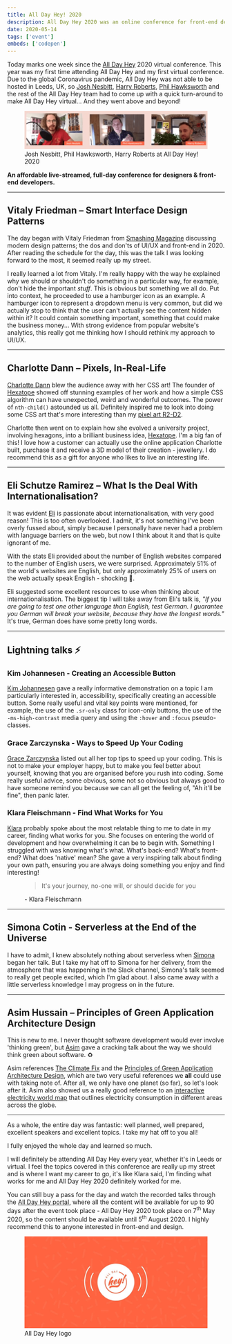 ```yaml
---
title: All Day Hey! 2020
description: All Day Hey 2020 was an online conference for front-end developers and designers and I thought it was fantastic and educational!
date: 2020-05-14
tags: ['event']
embeds: ['codepen']
---
```


Today marks one week since the [All Day Hey](https://alldayhey.com) <time datetime="2020">2020</time> virtual conference. This year was my first time attending All Day Hey and my first virtual conference. Due to the global Coronavirus pandemic, All Day Hey was not able to be hosted in Leeds, UK, so [Josh Nesbitt](https://twitter.com/joshnesbitt), [Harry Roberts](https://twitter.com/csswizardry), [Phil Hawksworth](https://twitter.com/philhawksworth) and the rest of the All Day Hey team had to come up with a quick turn-around to make All Day Hey virtual... And they went above and beyond!

<figure>
  <img src="/blog/2020/all-day-hey-2020/alldayhey.png" alt="Josh Nesbitt, Phil Hawksworth, Harry Roberts" />
  <figcaption>Josh Nesbitt, Phil Hawksworth, Harry Roberts at All Day Hey! 2020</figcaption>
</figure>

**An affordable live-streamed, full-day conference for designers &amp; front-end developers.**

---

## Vitaly Friedman – Smart Interface Design Patterns

The day began with Vitaly Friedman from [Smashing Magazine](https://www.smashingmagazine.com) discussing modern design patterns; the dos and don'ts of UI/UX and front-end in 2020. After reading the schedule for the day, this was the talk I was looking forward to the most, it seemed really up my street.

I really learned a lot from Vitaly. I'm really happy with the way he explained why we should or shouldn't do something in a particular way, for example, don't hide the important _stuff_. This is obvious but something we all do. Put into context, he proceeded to use a hamburger icon as an example. A hamburger icon to represent a dropdown menu is very common, but did we actually stop to think that the user can't actually see the content hidden within it? It could contain something important, something that could make the business money... With strong evidence from popular website's analytics, this really got me thinking how I should rethink my approach to UI/UX.

---

## Charlotte Dann – Pixels, In-Real-Life

[Charlotte Dann](https://charlottedann.com) blew the audience away with her CSS art! The founder of [Hexatope](https://hexatope.io) showed off stunning examples of her work and how a simple CSS algorithm can have unexpected, weird and wonderful outcomes. The power of `nth-child()` astounded us all. Definitely inspired me to look into doing some CSS art that's more interesting than my [pixel art R2-D2](https://codepen.io/JackDomleo/pen/ZEEqdxy).

<codepen user="pouretrebelle" slug-hash="bPWvNp" pen-title="nth-child Art"></codepen>

Charlotte then went on to explain how she evolved a university project, involving hexagons, into a brilliant business idea, [Hexatope](https://hexatope.io). I'm a big fan of this! I love how a customer can actually use the online application Charlotte built, purchase it and receive a 3D model of their creation - jewellery. I do recommend this as a gift for anyone who likes to live an interesting life.

---

## Eli Schutze Ramirez – What Is the Deal With Internationalisation?

It was evident [Eli](https://twitter.com/elibelly) is passionate about internationalisation, with very good reason! This is too often overlooked. I admit, it's not something I've been overly fussed about, simply because I personally have never had a problem with language barriers on the web, but now I think about it and that is quite ignorant of me.

With the stats Eli provided about the number of English websites compared to the number of English users, we were surprised. Approximately 51% of the world's websites are English, but only approximately 25% of users on the web actually speak English - shocking 🤯.

Eli suggested some excellent resources to use when thinking about internationalisation. The biggest tip I will take away from Eli's talk is, _"If you are going to test one other language than English, test German. I guarantee you German will break your website, because they have the longest words."_ It's true, German does have some pretty long words.

---

## Lightning talks ⚡

### Kim Johannesen - Creating an Accessible Button

[Kim Johannesen](https://twitter.com/therealkimblim) gave a really informative demonstration on a topic I am particularly interested in, accessibility, specifically creating an accessible button. Some really useful and vital key points were mentioned, for example, the use of the `.sr-only` class for icon-only buttons, the use of the `-ms-high-contrast` media query and using the `:hover` and `:focus` pseudo-classes.

<codepen user="kimblim" slug-hash="rNVgLor" pen-title="Accessible button 06"></codepen>

### Grace Zarczynska - Ways to Speed Up Your Coding

[Grace Zarczynska](https://twitter.com/grace_inspace) listed out all her top tips to speed up your coding. This is not to make your employer happy, but to make you feel better about yourself, knowing that you are organised before you rush into coding. Some really useful advice, some obvious, some not so obvious but always good to have someone remind you because we can all get the feeling of, "Ah it'll be fine", then panic later.

### Klara Fleischmann - Find What Works for You

[Klara](https://twitter.com/KlaraMiffili) probably spoke about the most relatable thing to me to date in my career, finding what works for you. She focuses on entering the world of development and how overwhelming it can be to begin with. Something I struggled with was knowing what's what. What's back-end? What's front-end? What does 'native' mean? She gave a very inspiring talk about finding your own path, ensuring you are always doing something you enjoy and find interesting!

<figure class="blockquote">
  <blockquote>
    It's your journey, no-one will, or should decide for you
  </blockquote>
  <figcaption>- Klara Fleischmann</figcaption>
</figure>

---

## Simona Cotin - Serverless at the End of the Universe

I have to admit, I knew absolutely nothing about serverless when [Simona](https://twitter.com/simona_cotin) began her talk. But I take my hat off to Simona for her delivery, from the atmosphere that was happening in the Slack channel, Simona's talk seemed to really get people excited, which I'm glad about. I also came away with a little serverless knowledge I may progress on in the future.

---

## Asim Hussain – Principles of Green Application Architecture Design

This is new to me. I never thought software development would ever involve 'thinking green', but [Asim](https://twitter.com/jawache) gave a cracking talk about the way we should think green about software. ♻

Asim references [The Climate Fix](https://theclimatefix.com) and the [Principles of Green Application Architecture Design](https://www.conserve-energy-future.com/materials-used-and-principles-green-architecture.php), which are two very useful references we **all** could use with taking note of. After all, we only have one planet (so far), so let's look after it. Asim also showed us a really good reference to an [interactive electricity world map](https://www.electricitymap.org/map) that outlines electricity consumption in different areas across the globe.

---

As a whole, the entire day was fantastic: well planned, well prepared, excellent speakers and excellent topics. I take my hat off to you all!

I fully enjoyed the whole day and learned so much.

I will definitely be attending All Day Hey every year, whether it's in Leeds or virtual. I feel the topics covered in this conference are really up my street and is where I want my career to go, it's like Klara said, I'm finding what works for me and All Day Hey 2020 definitely worked for me.

You can still buy a pass for the day and watch the recorded talks through the [All Day Hey portal](https://alldayhey.com/live), where all the content will be available for up to 90 days after the event took place - All Day Hey 2020 took place on <time datetime="2020-05-07">7<sup>th</sup> May 2020</time>, so the content should be available until <time datetime="2020-08-05">5<sup>th</sup> August 2020</time>. I highly recommend this to anyone interested in front-end and design.

<figure>
  <img src="/blog/2020/all-day-hey-2020/alldayhey-logo.jpg" alt="All Day Hey logo" />
  <figcaption>All Day Hey logo</figcaption>
</figure>